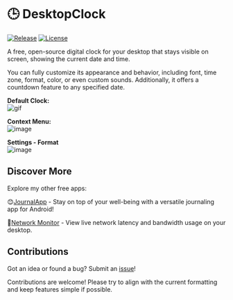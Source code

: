 # 🕒 DesktopClock

[![Release](https://img.shields.io/github/release/danielchalmers/DesktopClock?include_prereleases)](https://github.com/danielchalmers/DesktopClock/releases)
[![License](https://img.shields.io/github/license/danielchalmers/DesktopClock)](LICENSE)

A free, open-source digital clock for your desktop that stays visible on screen, showing the current date and time.

You can fully customize its appearance and behavior, including font, time zone, format, color, or even custom sounds. Additionally, it offers a countdown feature to any specified date.

**Default Clock:**  
![gif](https://github.com/danielchalmers/DesktopClock/assets/7112040/6038fa47-3a29-4b74-8f4f-fffeb8af8d0a)  

**Context Menu:**  
![image](https://github.com/user-attachments/assets/2154f1d3-23b0-4161-9a12-02748f5941db)

**Settings - Format**  
![image](https://github.com/user-attachments/assets/a7e07b9f-a927-44e7-b406-1ab18226adfd)

## Discover More

Explore my other free apps:

😊[JournalApp](https://github.com/danielchalmers/JournalApp) - Stay on top of your well-being with a versatile journaling app for Android!

🔄[Network Monitor](https://github.com/danielchalmers/Network-Monitor) - View live network latency and bandwidth usage on your desktop.

## Contributions

Got an idea or found a bug? Submit an [issue](https://github.com/danielchalmers/DesktopClock/issues)!

Contributions are welcome! Please try to align with the current formatting and keep features simple if possible.
